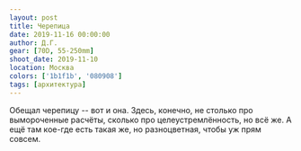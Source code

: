 ```yaml
---
layout: post
title: Черепица
date: 2019-11-16 00:00:00
author: Д.Г.
gear: [70D, 55-250mm]
shoot_date: 2019-11-10
location: Москва
colors: ['1b1f1b', '080908']
tags: [архитектура]
---
```

Обещал черепицу -- вот и она. Здесь, конечно, не столько про вымороченные расчёты, сколько про целеустремлённость, но всё же. А ещё там кое-где есть такая же, но разноцветная, чтобы уж прям совсем.
